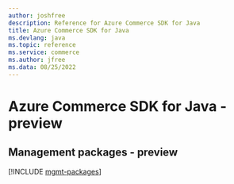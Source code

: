 ```yaml
---
author: joshfree
description: Reference for Azure Commerce SDK for Java
title: Azure Commerce SDK for Java
ms.devlang: java
ms.topic: reference
ms.service: commerce
ms.author: jfree
ms.data: 08/25/2022
---
```

# Azure Commerce SDK for Java - preview

## Management packages - preview
[!INCLUDE [mgmt-packages](commerce-mgmt-index.md)]